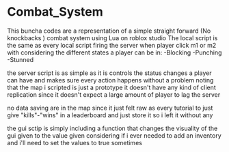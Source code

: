 # Combat_System
This buncha codes are a representation of a simple straight forward (No knockbacks ) combat system using Lua on roblox studio
The local script is the same as every local script firing the server when player click m1 or m2  with considering the different states a player can be in:
-Blocking
-Punching
-Stunned

the server script is as simple as it is controls the status changes a player can have and makes sure every action happens without a problem 
noting that the map i scripted is just a prototype it doesn't have any kind of client replication since it doesn't expect a large amount of player to lag the server 

no data saving are in the map since it just felt raw as every tutorial to just give "kills"-"wins" in a leaderboard and just store it so i left it without any 


the gui sctip is simply including a function that changes the visuality of the gui given to the value given 
considering if i ever needed to add an inventory and i'll need to set the values to true sometimes 
